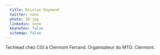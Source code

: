 ```yaml
---
  title: Nicolas Raymond
  twitter: none
  photo: 50.jpg
  linkedin: none
  keynotes: false
  sitemap: false
---
```

Techlead chez CGI à Clermont Ferrand.
Organisateur du MTG: Clermont.
